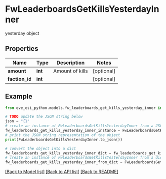 # FwLeaderboardsGetKillsYesterdayInner

yesterday object

## Properties

Name | Type | Description | Notes
------------ | ------------- | ------------- | -------------
**amount** | **int** | Amount of kills | [optional] 
**faction_id** | **int** |  | [optional] 

## Example

```python
from eve_esi_python.models.fw_leaderboards_get_kills_yesterday_inner import FwLeaderboardsGetKillsYesterdayInner

# TODO update the JSON string below
json = "{}"
# create an instance of FwLeaderboardsGetKillsYesterdayInner from a JSON string
fw_leaderboards_get_kills_yesterday_inner_instance = FwLeaderboardsGetKillsYesterdayInner.from_json(json)
# print the JSON string representation of the object
print(FwLeaderboardsGetKillsYesterdayInner.to_json())

# convert the object into a dict
fw_leaderboards_get_kills_yesterday_inner_dict = fw_leaderboards_get_kills_yesterday_inner_instance.to_dict()
# create an instance of FwLeaderboardsGetKillsYesterdayInner from a dict
fw_leaderboards_get_kills_yesterday_inner_from_dict = FwLeaderboardsGetKillsYesterdayInner.from_dict(fw_leaderboards_get_kills_yesterday_inner_dict)
```
[[Back to Model list]](../README.md#documentation-for-models) [[Back to API list]](../README.md#documentation-for-api-endpoints) [[Back to README]](../README.md)


